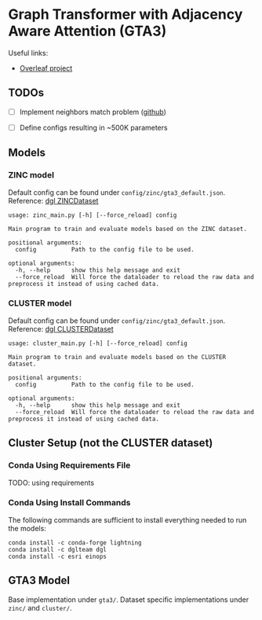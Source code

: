 # Graph Transformer with Adjacency Aware Attention (GTA3)

Useful links:

- [Overleaf project](https://www.overleaf.com/project/656890c8c129707cf405b59e)


## TODOs

- [ ] Implement neighbors match problem ([github](https://github.com/tech-srl/bottleneck))
- [ ] Define configs resulting in ~500K parameters


## Models

### ZINC model

Default config can be found under `config/zinc/gta3_default.json`. Reference: [dgl ZINCDataset](https://docs.dgl.ai/generated/dgl.data.ZINCDataset.html#dgl.data.ZINCDataset)

```
usage: zinc_main.py [-h] [--force_reload] config

Main program to train and evaluate models based on the ZINC dataset.

positional arguments:
  config          Path to the config file to be used.

optional arguments:
  -h, --help      show this help message and exit
  --force_reload  Will force the dataloader to reload the raw data and preprocess it instead of using cached data.
```

### CLUSTER model

Default config can be found under `config/zinc/gta3_default.json`. Reference: [dgl CLUSTERDataset](https://docs.dgl.ai/generated/dgl.data.CLUSTERDataset.html)

```
usage: cluster_main.py [-h] [--force_reload] config

Main program to train and evaluate models based on the CLUSTER dataset.

positional arguments:
  config          Path to the config file to be used.

optional arguments:
  -h, --help      show this help message and exit
  --force_reload  Will force the dataloader to reload the raw data and preprocess it instead of using cached data.
```


## Cluster Setup (not the CLUSTER dataset)

### Conda Using Requirements File

TODO: using requirements

### Conda Using Install Commands

The following commands are sufficient to install everything needed to run the models:

```
conda install -c conda-forge lightning
conda install -c dglteam dgl
conda install -c esri einops
```


## GTA3 Model

Base implementation under `gta3/`. Dataset specific implementations under `zinc/` and `cluster/`.